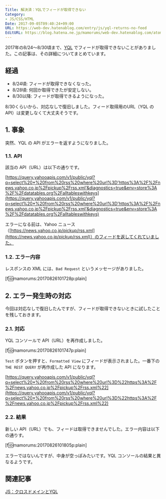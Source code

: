 ```yaml
---
Title: 解決済：YQLでフィードが取得できない
Category:
- JS/CSS/HTML
Date: 2017-09-05T09:40:24+09:00
URL: https://web-dev.hatenablog.com/entry/js/yql-returns-no-feed
EditURL: https://blog.hatena.ne.jp/mamorums/web-dev.hatenablog.com/atom/entry/8599973812292069505
---
```


2017年の8/24～8/30頃まで、[YQL](https://developer.yahoo.com/yql/) でフィードが取得できないことがありました。この記事は、その詳細についてまとめています。


## 経過
- 8/24頃: フィードが取得できなくなった。
- 8/28頃: 何回か取得できたが安定しない。
- 8/30以降: フィードが取得できるようになった。

8/30くらいから、対応なしで復旧しました。フィード取得用のURL（YQL の API）は変更しなくて大丈夫そうです。


## 1. 事象
突然、YQL の API がエラーを返すようになりました。

### 1.1. API
該当の API（URL）は以下の通りです。

[https://query.yahooapis.com/v1/public/yql?q=select%20*%20from%20rss%20where%20url%3D'https%3A%2F%2Fnews.yahoo.co.jp%2Fpickup%2Frss.xml'&diagnostics=true&env=store%3A%2F%2Fdatatables.org%2Falltableswithkeys](https://query.yahooapis.com/v1/public/yql?q=select%20*%20from%20rss%20where%20url%3D'https%3A%2F%2Fnews.yahoo.co.jp%2Fpickup%2Frss.xml'&diagnostics=true&env=store%3A%2F%2Fdatatables.org%2Falltableswithkeys)

エラーになる前は、Yahoo ニュース（[https://news.yahoo.co.jp/pickup/rss.xml](https://news.yahoo.co.jp/pickup/rss.xml)）のフィードを返してくれていました。

### 1.2. エラー内容
レスポンスの XML には、`Bad Request` というメッセージがありました。

[f:id:mamorums:20170826101728p:plain]


## 2. エラー発生時の対応
今回は対応なしで復旧したんですが、フィードが取得できないときに試したことを残しておきます。

### 2.1. 対応
YQL コンソールで API（URL）を再作成しました。

[f:id:mamorums:20170826101747p:plain]

`Test` ボタンを押すと、`Formatted View` にフィードが表示されました。一番下の `THE REST QUERY` が再作成した API になります。

[https://query.yahooapis.com/v1/public/yql?q=select%20*%20from%20rss%20where%20url%3D%22https%3A%2F%2Fnews.yahoo.co.jp%2Fpickup%2Frss.xml%22](https://query.yahooapis.com/v1/public/yql?q=select%20*%20from%20rss%20where%20url%3D%22https%3A%2F%2Fnews.yahoo.co.jp%2Fpickup%2Frss.xml%22)


### 2.2. 結果
新しい API（URL）でも、フィードは取得できませんでした。エラー内容は以下の通りす。

[f:id:mamorums:20170826101805p:plain]

エラーではないんですが、中身が空っぽみたいです。YQL コンソールの結果と異なるようです。


## 関連記事
[JS：クロスドメインとYQL](/entry/js/cross-domain-and-yql)
